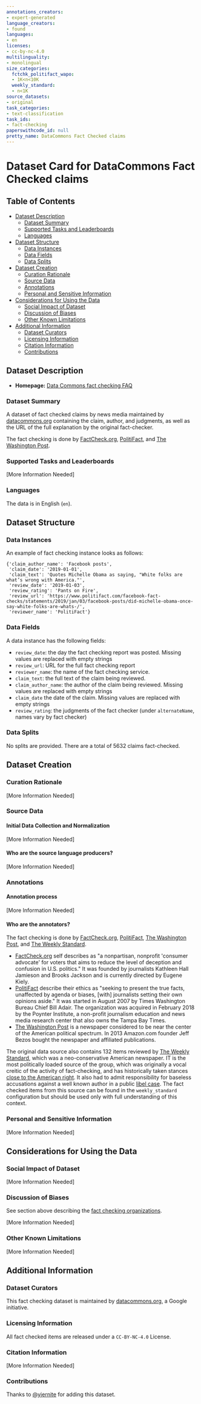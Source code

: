 ```yaml
---
annotations_creators:
- expert-generated
language_creators:
- found
languages:
- en
licenses:
- cc-by-nc-4.0
multilinguality:
- monolingual
size_categories:
  fctchk_politifact_wapo:
  - 1K<n<10K
  weekly_standard:
  - n<1K
source_datasets:
- original
task_categories:
- text-classification
task_ids:
- fact-checking
paperswithcode_id: null
pretty_name: DataCommons Fact Checked claims
---
```


# Dataset Card for DataCommons Fact Checked claims

## Table of Contents
- [Dataset Description](#dataset-description)
  - [Dataset Summary](#dataset-summary)
  - [Supported Tasks and Leaderboards](#supported-tasks-and-leaderboards)
  - [Languages](#languages)
- [Dataset Structure](#dataset-structure)
  - [Data Instances](#data-instances)
  - [Data Fields](#data-fields)
  - [Data Splits](#data-splits)
- [Dataset Creation](#dataset-creation)
  - [Curation Rationale](#curation-rationale)
  - [Source Data](#source-data)
  - [Annotations](#annotations)
  - [Personal and Sensitive Information](#personal-and-sensitive-information)
- [Considerations for Using the Data](#considerations-for-using-the-data)
  - [Social Impact of Dataset](#social-impact-of-dataset)
  - [Discussion of Biases](#discussion-of-biases)
  - [Other Known Limitations](#other-known-limitations)
- [Additional Information](#additional-information)
  - [Dataset Curators](#dataset-curators)
  - [Licensing Information](#licensing-information)
  - [Citation Information](#citation-information)
  - [Contributions](#contributions)

## Dataset Description

- **Homepage:** [Data Commons fact checking FAQ](https://datacommons.org/factcheck/faq)

### Dataset Summary

A dataset of fact checked claims by news media maintained by [datacommons.org](https://datacommons.org/) containing the claim, author, and judgments, as well as the URL of the full explanation by the original fact-checker.

The fact checking is done by [FactCheck.org](https://www.factcheck.org/), [PolitiFact](https://www.politifact.com/), and [The Washington Post](https://www.washingtonpost.com/).

### Supported Tasks and Leaderboards

[More Information Needed]

### Languages

The data is in English (`en`).

## Dataset Structure

### Data Instances

An example of fact checking instance looks as follows:
```
{'claim_author_name': 'Facebook posts',
 'claim_date': '2019-01-01',
 'claim_text': 'Quotes Michelle Obama as saying, "White folks are what’s wrong with America."',
 'review_date': '2019-01-03',
 'review_rating': 'Pants on Fire',
 'review_url': 'https://www.politifact.com/facebook-fact-checks/statements/2019/jan/03/facebook-posts/did-michelle-obama-once-say-white-folks-are-whats-/',
 'reviewer_name': 'PolitiFact'}
```

### Data Fields

A data instance has the following fields:
- `review_date`: the day the fact checking report was posted. Missing values are replaced with empty strings
- `review_url`: URL for the full fact checking report
- `reviewer_name`: the name of the fact checking service.
- `claim_text`: the full text of the claim being reviewed.
- `claim_author_name`: the author of the claim being reviewed. Missing values are replaced with empty strings
- `claim_date` the date of the claim. Missing values are replaced with empty strings
- `review_rating`: the judgments of the fact checker (under `alternateName`, names vary by fact checker)

### Data Splits

No splits are provided. There are a total of 5632 claims fact-checked.

## Dataset Creation

### Curation Rationale

[More Information Needed]

### Source Data

#### Initial Data Collection and Normalization

[More Information Needed]

#### Who are the source language producers?

[More Information Needed]

### Annotations

#### Annotation process

[More Information Needed]

#### Who are the annotators?

The fact checking is done by [FactCheck.org](https://www.factcheck.org/), [PolitiFact](https://www.politifact.com/), [The Washington Post](https://www.washingtonpost.com/), and [The Weekly Standard](https://www.weeklystandard.com/).

- [FactCheck.org](https://www.factcheck.org/) self describes as "a nonpartisan, nonprofit 'consumer advocate' for voters that aims to reduce the level of deception and confusion in U.S. politics." It was founded by journalists Kathleen Hall Jamieson and Brooks Jackson and is currently directed by Eugene Kiely.
- [PolitiFact](https://www.politifact.com/) describe their ethics as "seeking to present the true facts, unaffected by agenda or biases, [with] journalists setting their own opinions aside." It was started in August 2007 by Times Washington Bureau Chief Bill Adair. The organization was acquired in February 2018 by the Poynter Institute, a non-profit journalism education and news media research center that also owns the Tampa Bay Times.
- [The Washington Post](https://www.washingtonpost.com/) is a newspaper considered to be near the center of the American political spectrum. In 2013 Amazon.com founder Jeff Bezos bought the newspaper and affiliated publications.

The original data source also contains 132 items reviewed by [The Weekly Standard](https://www.weeklystandard.com/), which was a neo-conservative American newspaper. IT is the most politically loaded source of the group, which was originally a vocal creitic of the activity of fact-checking, and has historically taken stances [close to the American right](https://en.wikipedia.org/wiki/The_Weekly_Standard#Support_of_the_invasion_of_Iraq). It also had to admit responsibility for baseless accusations against a well known author in a public [libel case](https://en.wikipedia.org/wiki/The_Weekly_Standard#Libel_case). The fact checked items from this source can be found in the `weekly_standard` configuration but should be used only with full understanding of this context.

### Personal and Sensitive Information

[More Information Needed]

## Considerations for Using the Data

### Social Impact of Dataset

[More Information Needed]

### Discussion of Biases

See section above describing the [fact checking organizations](#who-are-the-annotators?).

[More Information Needed]

### Other Known Limitations

[More Information Needed]

## Additional Information

### Dataset Curators

This fact checking dataset is maintained by [datacommons.org](https://datacommons.org/), a Google initiative.

### Licensing Information

All fact checked items are released under a `CC-BY-NC-4.0` License.

### Citation Information

[More Information Needed]

### Contributions

Thanks to [@yjernite](https://github.com/yjernite) for adding this dataset.
